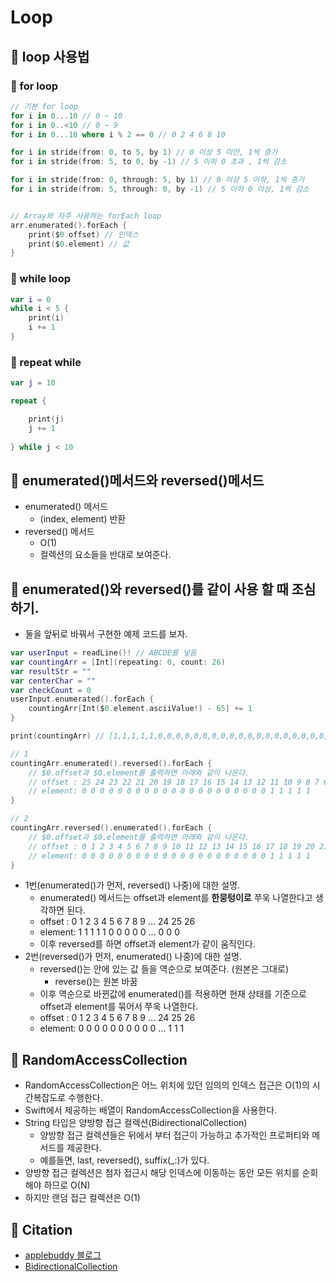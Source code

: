 # Loop

## 🍎 loop 사용법
### 📖 for loop
```swift
// 기본 for loop 
for i in 0...10 // 0 ~ 10
for i in 0..<10 // 0 ~ 9
for i in 0...10 where i % 2 == 0 // 0 2 4 6 8 10

for i in stride(from: 0, to 5, by 1) // 0 이상 5 미만, 1씩 증가
for i in stride(from: 5, to 0, by -1) // 5 이하 0 초과 , 1씩 감소

for i in stride(from: 0, through: 5, by 1) // 0 이상 5 이하, 1씩 증가
for i in stride(from: 5, through: 0, by -1) // 5 이하 0 이상, 1씩 감소


// Array와 자주 사용하는 forEach loop
arr.enumerated().forEach {
    print($0.offset) // 인덱스
    print($0.element) // 값
}
```

### 📖 while loop
```swift
var i = 0
while i < 5 {
    print(i)
    i += 1
}
```

### 📖 repeat while
```swift
var j = 10

repeat {

    print(j)
    j += 1
    
} while j < 10
```

## 🍎 enumerated()메서드와 reversed()메서드
- enumerated() 메서드
    - (index, element) 반환
- reversed() 메서드
    - O(1)
    - 컬렉션의 요소들을 반대로 보여준다.

## 🍎 enumerated()와 reversed()를 같이 사용 할 때 조심하기.
- 둘을 앞뒤로 바꿔서 구현한 예제 코드를 보자.
```swift
var userInput = readLine()! // ABCDE를 넣음
var countingArr = [Int](repeating: 0, count: 26)
var resultStr = ""
var centerChar = ""
var checkCount = 0
userInput.enumerated().forEach {
    countingArr[Int($0.element.asciiValue!) - 65] += 1
}

print(countingArr) // [1,1,1,1,1,0,0,0,0,0,0,0,0,0,0,0,0,0,0,0,0,0,0,0,0,0]

// 1
countingArr.enumerated().reversed().forEach {
    // $0.offset과 $0.element를 출력하면 아래와 같이 나온다.
    // offset : 25 24 23 22 21 20 19 18 17 16 15 14 13 12 11 10 9 8 7 6 5 4 3 2 1 0 
    // element: 0 0 0 0 0 0 0 0 0 0 0 0 0 0 0 0 0 0 0 0 0 1 1 1 1 1
}

// 2
countingArr.reversed().enumerated().forEach {
    // $0.offset과 $0.element를 출력하면 아래와 같이 나온다.
    // offset : 0 1 2 3 4 5 6 7 8 9 10 11 12 13 14 15 16 17 18 19 20 21 22 23 24 25 
    // element: 0 0 0 0 0 0 0 0 0 0 0 0 0 0 0 0 0 0 0 0 0 1 1 1 1 1
}
```
- 1번(enumerated()가 먼저, reversed() 나중)에 대한 설명.
    - enumerated() 메서드는 offset과 element를 **한뭉텅이로** 쭈욱 나열한다고 생각하면 된다.
    - offset : 0 1 2 3 4 5 6 7 8 9 ... 24 25 26
    - element: 1 1 1 1 1 0 0 0 0 0 ... 0 0 0
    - 이후 reversed를 하면 offset과 element가 같이 움직인다.
- 2번(reversed()가 먼저, enumerated() 나중)에 대한 설명.
    - reversed()는 안에 있는 값 들을 역순으로 보여준다. (원본은 그대로)
        - reverse()는 원본 바꿈
    - 이후 역순으로 바뀐값에 enumerated()를 적용하면 현재 상태를 기준으로 offset과 element를 묶어서 쭈욱 나열한다.
    - offset : 0 1 2 3 4 5 6 7 8 9 ... 24 25 26
    - element: 0 0 0 0 0 0 0 0 0 0 ... 1 1 1


## 🍎 RandomAccessCollection
- RandomAccessCollection은 어느 위치에 있던 임의의 인덱스 접근은 O(1)의 시간복잡도로 수행한다.
- Swift에서 제공하는 배열이 RandomAccessCollection을 사용한다.
- String 타입은 양방향 접근 컬렉션(BidirectionalCollection)
    - 양방향 접근 컬렉션들은 뒤에서 부터 접근이 가능하고 추가적인 프로퍼티와 메서드를 제공한다.
    - 예를들면, last, reversed(), suffix(_:)가 있다.
- 양방향 접근 컬렉션은 첨자 접근시 해당 인덱스에 이동하는 동안 모든 위치를 순회해야 하므로 O(N)
- 하지만 랜덤 접근 컬렉션은 O(1)

## 🍎 Citation
- [applebuddy 블로그](https://0urtrees.tistory.com/138)
- [BidirectionalCollection](https://developer.apple.com/documentation/swift/bidirectionalcollection)
